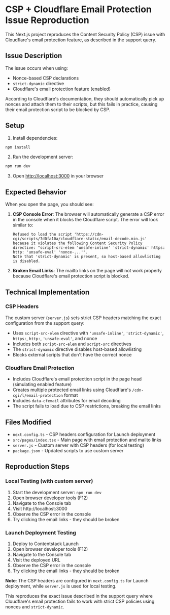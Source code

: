 # CSP + Cloudflare Email Protection Issue Reproduction

This Next.js project reproduces the Content Security Policy (CSP) issue with Cloudflare's email protection feature, as described in the support query.

## Issue Description

The issue occurs when using:

- Nonce-based CSP declarations
- `strict-dynamic` directive
- Cloudflare's email protection feature (enabled)

According to Cloudflare's documentation, they should automatically pick up nonces and attach them to their scripts, but this fails in practice, causing their email protection script to be blocked by CSP.

## Setup

1. Install dependencies:

```bash
npm install
```

2. Run the development server:

```bash
npm run dev
```

3. Open [http://localhost:3000](http://localhost:3000) in your browser

## Expected Behavior

When you open the page, you should see:

1. **CSP Console Error**: The browser will automatically generate a CSP error in the console when it blocks the Cloudflare script. The error will look similar to:

   ```
   Refused to load the script 'https://cdn-cgi/scripts/7d0fa10a/cloudflare-static/email-decode.min.js'
   because it violates the following Content Security Policy directive: "script-src-elem 'unsafe-inline' 'strict-dynamic' https: http: 'unsafe-eval' 'nonce-...'".
   Note that 'strict-dynamic' is present, so host-based allowlisting is disabled.
   ```

2. **Broken Email Links**: The mailto links on the page will not work properly because Cloudflare's email protection script is blocked.

## Technical Implementation

### CSP Headers

The custom server (`server.js`) sets strict CSP headers matching the exact configuration from the support query:

- Uses `script-src-elem` directive with `'unsafe-inline'`, `'strict-dynamic'`, `https:`, `http:`, `'unsafe-eval'`, and nonce
- Includes both `script-src-elem` and `script-src` directives
- The `strict-dynamic` directive disables host-based allowlisting
- Blocks external scripts that don't have the correct nonce

### Cloudflare Email Protection

- Includes Cloudflare's email protection script in the page head (simulating enabled feature)
- Creates multiple protected email links using Cloudflare's `/cdn-cgi/l/email-protection` format
- Includes `data-cfemail` attributes for email decoding
- The script fails to load due to CSP restrictions, breaking the email links

## Files Modified

- `next.config.ts` - CSP headers configuration for Launch deployment
- `src/pages/index.tsx` - Main page with email protection and mailto links
- `server.js` - Custom server with CSP headers (for local testing)
- `package.json` - Updated scripts to use custom server

## Reproduction Steps

### Local Testing (with custom server)

1. Start the development server: `npm run dev`
2. Open browser developer tools (F12)
3. Navigate to the Console tab
4. Visit http://localhost:3000
5. Observe the CSP error in the console
6. Try clicking the email links - they should be broken

### Launch Deployment Testing

1. Deploy to Contentstack Launch
2. Open browser developer tools (F12)
3. Navigate to the Console tab
4. Visit the deployed URL
5. Observe the CSP error in the console
6. Try clicking the email links - they should be broken

**Note**: The CSP headers are configured in `next.config.ts` for Launch deployment, while `server.js` is used for local testing.

This reproduces the exact issue described in the support query where Cloudflare's email protection fails to work with strict CSP policies using nonces and `strict-dynamic`.

